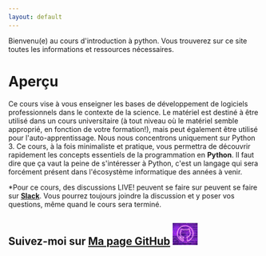 ```yaml
---
layout: default
---
```


Bienvenu(e) au cours d'introduction à python. Vous trouverez sur ce site toutes les informations et ressources nécessaires.

# Aperçu


Ce cours vise à vous enseigner les bases de développement de logiciels professionnels dans le contexte de la science. Le matériel est destiné à être utilisé dans un cours universitaire (à tout niveau où le matériel semble approprié,
en fonction de votre formation!), mais peut également être utilisé pour l'auto-apprentissage. 
Nous nous concentrons uniquement sur Python 3. Ce cours, à la fois minimaliste et pratique, vous permettra de découvrir rapidement les concepts essentiels de la programmation en **Python**. Il faut dire que ça vaut la peine de s'intéresser à Python, c'est un langage qui sera forcément présent dans l'écosystème informatique des années à venir. 


*Pour ce cours, des discussions LIVE! peuvent se faire sur peuvent se faire sur [**Slack**](https://join.slack.com/t/init2py/shared_invite/zt-15o94kek5-2zbtrHDxr5ZZ8dvkf2IsLA). Vous pourrez toujours joindre la discussion et y poser vos questions, même quand le cours sera terminé.


## Suivez-moi sur [**Ma page GitHub**](https://github.com/gabayae) <a href="https://github.com/gabayae" ><img src="assets/images/logo-github.PNG" style="float:center; max-width: 50px; display: inline" alt="gabayae_githubpage"/> </a>





